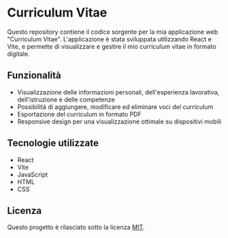 # Curriculum Vitae

Questo repository contiene il codice sorgente per la mia applicazione web "Curriculum Vitae". L'applicazione è stata sviluppata utilizzando React e Vite, e permette di visualizzare e gestire il mio curriculum vitae in formato digitale.

## Funzionalità

- Visualizzazione delle informazioni personali, dell'esperienza lavorativa, dell'istruzione e delle competenze
- Possibilità di aggiungere, modificare ed eliminare voci del curriculum
- Esportazione del curriculum in formato PDF
- Responsive design per una visualizzazione ottimale su dispositivi mobili

## Tecnologie utilizzate

- React
- Vite
- JavaScript
- HTML
- CSS

## Licenza

Questo progetto è rilasciato sotto la licenza [MIT](https://opensource.org/licenses/MIT).
